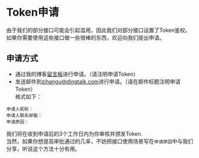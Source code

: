 # Token申请
由于我们的部分接口可能会引起滥用，因此我们对部分接口设置了Token鉴权。   
如果你需要使用这些接口做一些很棒的东西，欢迎向我们提出申请。
## 申请方式
* 通过我的博客[留言板](https://zihangu.com/?page_id=175)进行申请。（请注明申请Token）
* 发送邮件到[zihangu@dingtalk.com](mailto:zihangu@dingtalk.com)进行申请。（请在邮件标题注明申请Token）   
格式如下：
```
申请人昵称：
申请人联系邮箱：
申请原因：
```
我们将在收到申请后的3个工作日内为你审核并颁发Token.   
当然，如果你想提高审批通过的几率，不妨把接口使用场景写在```申请原因```中与我们分享，听说这个方法十分有用。
